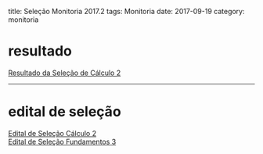 title: Seleção Monitoria 2017.2
tags: Monitoria
date: 2017-09-19
category: monitoria

# resultado
[Resultado da Seleção de Cálculo 2]({filename}/arquivos/resultado-monitoria-2017-2-calculo2.pdf)

---

# edital de seleção
[Edital de Seleção Cálculo 2]({filename}/arquivos/edital-monitoria-2017-2.pdf)  
[Edital de Seleção Fundamentos 3]({filename}/arquivos/edital-monitoria-2017-2-fundamentos.pdf)
